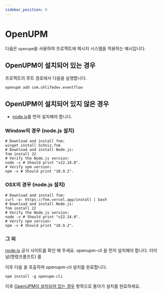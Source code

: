 ```yaml
---
sidebar_position: 0
---
```

 
# OpenUPM

다음은 `openupm`을 사용하여 프로젝트에 메시지 시스템을 적용하는 예시입니다.


## OpenUPM이 설치되어 있는 경우

프로젝트의 루트 경로에서 다음을 실행합니다.

```
openupm add com.shlifedev.eventflow
```


## OpenUPM이 설치되어 있지 않은 경우

- [node.js](https://nodejs.org/en/download/)를 먼저 설치해야 합니다.

### Window의 경우 (node.js 설치)
```
# Download and install fnm:
winget install Schniz.fnm
# Download and install Node.js:
fnm install 22
# Verify the Node.js version:
node -v # Should print "v22.14.0".
# Verify npm version:
npm -v # Should print "10.9.2".
```

### OSX의 경우 (node.js 설치)
```
# Download and install fnm:
curl -o- https://fnm.vercel.app/install | bash
# Download and install Node.js:
fnm install 22
# Verify the Node.js version:
node -v # Should print "v22.14.0".
# Verify npm version:
npm -v # Should print "10.9.2".
```


### 그 외
[node.js](https://nodejs.org/en/download/) 공식 사이트를 확인 해 주세요.
openupm-cli 을 먼저 설치해야 합니다.  터미널(명령프롬프트) 를 



이후 다음 을 호출하여 openupm-cli 설치를 완료합니다.

```
npm install -g openupm-cli
```

이후 [OpenUPM이 설치되어 있는 경우](#openupm이-설치되어-있는-경우) 항목으로 돌아가 설치를 완료하세요.